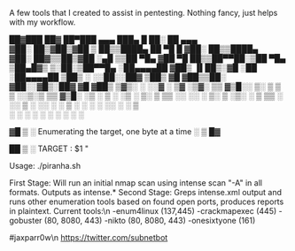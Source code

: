 
A few tools that I created to assist in pentesting. Nothing fancy, just helps with my workflow. 


  ██▓███   ██▓ ██▀███   ▄▄▄       ███▄    █  ██░ ██  ▄▄▄      
 ▓██░  ██▒▓██▒▓██ ▒ ██▒▒████▄     ██ ▀█   █ ▓██░ ██▒▒████▄    
 ▓██░ ██▓▒▒██▒▓██ ░▄█ ▒▒██  ▀█▄  ▓██  ▀█ ██▒▒██▀▀██░▒██  ▀█▄  
 ▒██▄█▓▒ ▒░██░▒██▀▀█▄  ░██▄▄▄▄██ ▓██▒  ▐▌██▒░▓█ ░██ ░██▄▄▄▄██ 
 ▒██▒ ░  ░░██░░██▓ ▒██▒ ▓█   ▓██▒▒██░   ▓██░░▓█▒░██▓ ▓█   ▓██▒
 ▒▓▒░ ░  ░░▓  ░ ▒▓ ░▒▓░ ▒▒   ▓▒█░░ ▒░   ▒ ▒  ▒ ░░▒░▒ ▒▒   ▓▒█░
 ░▒ ░      ▒ ░  ░▒ ░ ▒░  ▒   ▒▒ ░░ ░░   ░ ▒░ ▒ ░▒░ ░  ▒   ▒▒ ░
 ░░        ▒ ░  ░░   ░   ░   ▒      ░   ░ ░  ░  ░░ ░  ░   ▒   
           ░     ░           ░  ░         ░  ░  ░  ░      ░  ░
                                                         
▓█  ▒  ░   Enumerating the target, one byte at a time  ░  ▒ █▓

██  ▒  ░   TARGET : $1 "  

Usage: ./piranha.sh <target IP>

First Stage: Will run an initial nmap scan using intense scan "-A" in all formats. Outputs as intense.*
Second Stage: Greps intense.xml output and runs other enumeration tools based on found open ports, produces reports in plaintext. 
Current tools:\n
  -enum4linux (137,445)
  -crackmapexec (445)
  -gobuster (80, 8080, 443)
  -nikto (80, 8080, 443)
  -onesixtyone (161)
  
#jaxparr0w\n
https://twitter.com/subnetbot
  
